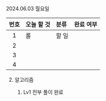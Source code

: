 2024.06.03 월요일

| 번호 | 오늘 할 것 | 분류  | 완료 여부 |
| :--: | :--------- | :---- | :-------: |
|  1   | 롤         | 할 일 |           |
|  2   |            |       |           |
|  3   |            |       |           |
|  4   |            |       |           |

2. 알고리즘
   
   1. Lv1 전부 풀이 완료
   
   

